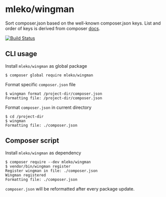 # mleko/wingman

Sort composer.json based on the well-known composer.json keys. 
List and order of keys is derived from composer [docs](https://getcomposer.org/doc/04-schema.md).

[![Build Status](https://travis-ci.org/mleko/wingman.svg?branch=master)](https://travis-ci.org/mleko/wingman)

## CLI usage
Install `mleko/wingman` as global package
```
$ composer global require mleko/wingman
```

Format specific `composer.json` file

```
$ wingman format /project-dir/composer.json
Formatting file: /project-dir/composer.json
```

Format `composer.json` in current directory

```
$ cd /project-dir 
$ wingman
Formatting file: ./composer.json
```

## Composer script
Install `mleko/wingman` as dependency
```
$ composer require --dev mleko/wingman
$ vendor/bin/wingman register
Register wingman in file: ./composer.json
Wingman registered
Formatting file: ./composer.json

```

`composer.json` will be reformatted after every package update.
